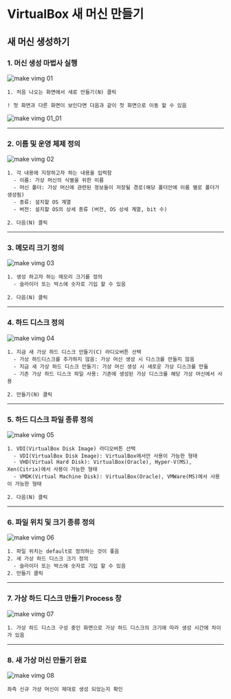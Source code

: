# VirtualBox 새 머신 만들기

## 새 머신 생성하기
### 1. 머신 생성 마법사 실행
<img src="https://github.com/huvso/study/blob/master/VirtualBox/01%20make%20virtual%20image/img/01_marked.png?raw=true" align="center" title="make vimg 01" alt="make vimg 01"></img>
```
1. 처음 나오는 화면에서 새로 만들기(N) 클릭
```

```
! 첫 화면과 다른 화면이 보인다면 다음과 같이 첫 화면으로 이동 할 수 있음
```
<img src="https://github.com/huvso/study/blob/master/VirtualBox/01%20make%20virtual%20image/img/01_01_marked.png?raw=true" align="center" title="make vimg 01_01" alt="make vimg 01_01"></img>
******************

### 2. 이름 및 운영 체제 정의
<img src="https://github.com/huvso/study/blob/master/VirtualBox/01%20make%20virtual%20image/img/02_marked.png?raw=true" align="center" title="make vimg 02" alt="make vimg 02"></img>

```
1. 각 내용에 지정하고자 하는 내용을 입력함
  - 이름: 가상 머신의 식별을 위한 이름
  - 머신 폴더: 가상 머신에 관련된 정보들이 저장될 경로(해당 폴더안에 이름 별로 폴더가 생성됨)
  - 종류: 설치할 OS 계열
  - 버전: 설치할 OS의 상세 종류 (버전, OS 상세 계열, bit 수)

2. 다음(N) 클릭
```
******************

### 3. 메모리 크기 정의
<img src="https://github.com/huvso/study/blob/master/VirtualBox/01%20make%20virtual%20image/img/03_marked.png?raw=true" align="center" title="make vimg 03" alt="make vimg 03"></img>

```
1. 생성 하고자 하는 메모리 크기를 정의
  - 슬라이더 또는 박스에 숫자로 기입 할 수 있음

2. 다음(N) 클릭
```
******************

### 4. 하드 디스크 정의
<img src="https://github.com/huvso/study/blob/master/VirtualBox/01%20make%20virtual%20image/img/04_marked.png?raw=true" align="center" title="make vimg 04" alt="make vimg 04"></img>

```
1. 지금 새 가상 하드 디스크 만들기(C) 라디오버튼 선택
  - 가상 하드디스크를 추가하지 않음: 가상 머신 생성 시 디스크를 만들지 않음
  - 지금 새 가상 하드 디스크 만들기: 가상 머신 생성 시 새로운 가상 디스크를 만듦
  - 기존 가상 하드 디스크 파일 사용: 기존에 생성된 가상 디스크를 해당 가상 머신에서 사용

2. 만들기(N) 클릭
```
******************

### 5. 하드 디스크 파일 종류 정의
<img src="https://github.com/huvso/study/blob/master/VirtualBox/01%20make%20virtual%20image/img/05_marked.png?raw=true" align="center" title="make vimg 05" alt="make vimg 05"></img>

```
1. VDI(VirtualBox Disk Image) 라디오버튼 선택
  - VDI(VirtualBox Disk Image): VirtualBox에서만 사용이 가능한 형태
  - VHD(Virtual Hard Disk): VirtualBox(Oracle), Hyper-V(MS), Xen(Citrix)에서 사용이 가능한 형태
  - VMDK(Virtual Machine Disk): VirtualBox(Oracle), VMWare(MS)에서 사용이 가능한 형태

2. 다음(N) 클릭
```
******************

### 6. 파일 위치 및 크기 종류 정의
<img src="https://github.com/huvso/study/blob/master/VirtualBox/01%20make%20virtual%20image/img/06_marked.png?raw=true" align="center" title="make vimg 06" alt="make vimg 06"></img>

```
1. 파일 위치는 default로 정의하는 것이 좋음
2. 새 가상 하드 디스크 크기 정의
  - 슬라이더 또는 박스에 숫자로 기입 할 수 있음
2. 만들기 클릭
```
******************

### 7. 가상 하드 디스크 만들기 Process 창
<img src="https://github.com/huvso/study/blob/master/VirtualBox/01%20make%20virtual%20image/img/07.png?raw=true" align="center" title="make vimg 07" alt="make vimg 07"></img>
```
1. 가상 하드 디스크 구성 중인 화면으로 가상 하드 디스크의 크기에 따라 생성 시간에 차이가 있음
```
******************

### 8. 새 가상 머신 만들기 완료
<img src="https://github.com/huvso/study/blob/master/VirtualBox/01%20make%20virtual%20image/img/08_marked.png?raw=true" align="center" title="make vimg 08" alt="make vimg 08"></img>
```
좌측 신규 가상 머신이 제대로 생성 되었는지 확인
```